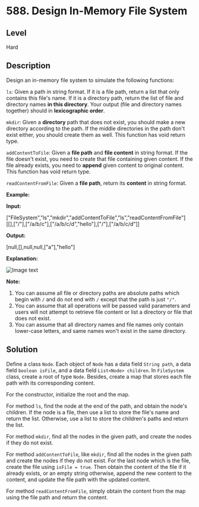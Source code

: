 # 588. Design In-Memory File System
## Level
Hard

## Description
Design an in-memory file system to simulate the following functions:

`ls`: Given a path in string format. If it is a file path, return a list that only contains this file's name. If it is a directory path, return the list of file and directory names **in this directory**. Your output (file and directory names together) should in **lexicographic order**.

`mkdir`: Given a **directory** path that does not exist, you should make a new directory according to the path. If the middle directories in the path don't exist either, you should create them as well. This function has void return type.

`addContentToFile`: Given a **file path** and **file content** in string format. If the file doesn't exist, you need to create that file containing given content. If the file already exists, you need to **append** given content to original content. This function has void return type.

`readContentFromFile`: Given a **file path**, return its **content** in string format.

**Example:**

**Input:**

["FileSystem","ls","mkdir","addContentToFile","ls","readContentFromFile"]
[[],["/"],["/a/b/c"],["/a/b/c/d","hello"],["/"],["/a/b/c/d"]]

**Output:**

[null,[],null,null,["a"],"hello"]

**Explanation:**

![Image text](https://assets.leetcode.com/uploads/2018/10/12/filesystem.png)

**Note:**

1. You can assume all file or directory paths are absolute paths which begin with `/` and do not end with `/` except that the path is just `"/"`.
2. You can assume that all operations will be passed valid parameters and users will not attempt to retrieve file content or list a directory or file that does not exist.
3. You can assume that all directory names and file names only contain lower-case letters, and same names won't exist in the same directory.

## Solution
Define a class `Node`. Each object of `Node` has a data field `String path`, a data field `boolean isFile`, and a data field `List<Node> children`. In `FileSystem` class, create a root of type `Node`. Besides, create a map that stores each file path with its corresponding content.

For the constructor, initialize the root and the map.

For method `ls`, find the node at the end of the path, and obtain the node's children. If the node is a file, then use a list to store the file's name and return the list. Otherwise, use a list to store the children's paths and return the list.

For method `mkdir`, find all the nodes in the given path, and create the nodes if they do not exist.

For method `addContentToFile`, like `mkdir`, find all the nodes in the given path and create the nodes if they do not exist. For the last node which is the file, create the file using `isFile = true`. Then obtain the content of the file if it already exists, or an empty string otherwise, append the new content to the content, and update the file path with the updated content.

For method `readContentFromFile`, simply obtain the content from the map using the file path and return the content.
